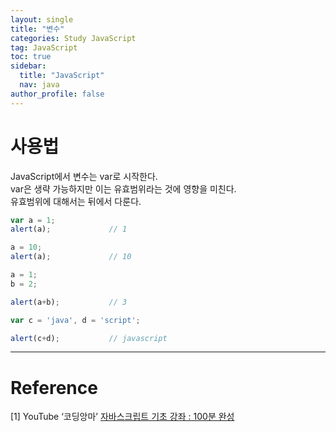 ```yaml
---
layout: single
title: "변수"
categories: Study JavaScript
tag: JavaScript
toc: true
sidebar:
  title: "JavaScript"
  nav: java
author_profile: false
---
```


# 사용법
JavaScript에서 변수는 var로 시작한다.  
var은 생략 가능하지만 이는 유효범위라는 것에 영향을 미친다.  
유효범위에 대해서는 뒤에서 다룬다.
```javascript
var a = 1;
alert(a);             // 1

a = 10;
alert(a);             // 10
```
```javascript
a = 1;
b = 2;

alert(a+b);           // 3
```
```javascript
var c = 'java', d = 'script';

alert(c+d);           // javascript
```


---

# Reference

[1] YouTube ‘코딩앙마’ [자바스크립트 기초 강좌 : 100분 완성](https://youtu.be/KF6t61yuPCY)